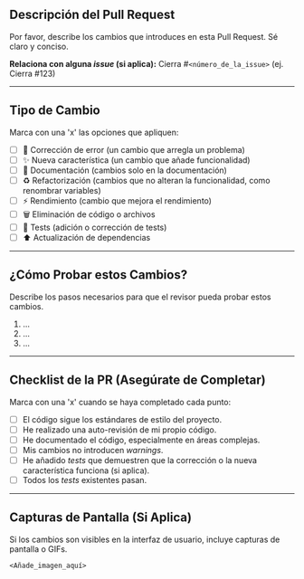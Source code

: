 ## Descripción del Pull Request

Por favor, describe los cambios que introduces en esta Pull Request. Sé claro y conciso.

**Relaciona con alguna *issue* (si aplica):**
Cierra #`<número_de_la_issue>` (ej. Cierra #123)

---

## Tipo de Cambio

Marca con una 'x' las opciones que apliquen:

- [ ] 🐛 Corrección de error (un cambio que arregla un problema)
- [ ] ✨ Nueva característica (un cambio que añade funcionalidad)
- [ ] 📝 Documentación (cambios solo en la documentación)
- [ ] ♻️ Refactorización (cambios que no alteran la funcionalidad, como renombrar variables)
- [ ] ⚡ Rendimiento (cambio que mejora el rendimiento)
- [ ] 🗑️ Eliminación de código o archivos
- [ ] 🧪 Tests (adición o corrección de tests)
- [ ] ⬆️ Actualización de dependencias

---

## ¿Cómo Probar estos Cambios?

Describe los pasos necesarios para que el revisor pueda probar estos cambios.

1. ...
2. ...
3. ...

---

## Checklist de la PR (Asegúrate de Completar)

Marca con una 'x' cuando se haya completado cada punto:

- [ ] El código sigue los estándares de estilo del proyecto.
- [ ] He realizado una auto-revisión de mi propio código.
- [ ] He documentado el código, especialmente en áreas complejas.
- [ ] Mis cambios no introducen *warnings*.
- [ ] He añadido *tests* que demuestren que la corrección o la nueva característica funciona (si aplica).
- [ ] Todos los *tests* existentes pasan.

---

## Capturas de Pantalla (Si Aplica)

Si los cambios son visibles en la interfaz de usuario, incluye capturas de pantalla o GIFs.

`<Añade_imagen_aquí>`